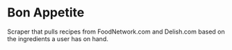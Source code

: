 # Bon Appetite
Scraper that pulls recipes from FoodNetwork.com and Delish.com based on the ingredients a user has on hand.
